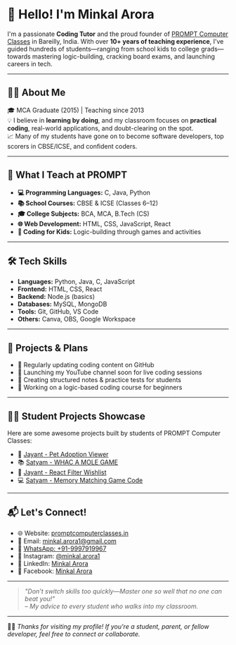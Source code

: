 # 👋 Hello! I'm Minkal Arora

I'm a passionate **Coding Tutor** and the proud founder of [PROMPT Computer Classes](https://www.promptcomputerclasses.in/) in Bareilly, India. With over **10+ years of teaching experience**, I’ve guided hundreds of students—ranging from school kids to college grads—towards mastering logic-building, cracking board exams, and launching careers in tech.

---

## 🧑‍🏫 About Me

🎓 MCA Graduate (2015) | Teaching since 2013  
💡 I believe in **learning by doing**, and my classroom focuses on **practical coding**, real-world applications, and doubt-clearing on the spot.  
📈 Many of my students have gone on to become software developers, top scorers in CBSE/ICSE, and confident coders.

---

## 💼 What I Teach at PROMPT

- **💻 Programming Languages:** C, Java, Python
- **📚 School Courses:** CBSE & ICSE (Classes 6–12)
- **🎓 College Subjects:** BCA, MCA, B.Tech (CS)
- **🌐 Web Development:** HTML, CSS, JavaScript, React
- **👧 Coding for Kids:** Logic-building through games and activities

---

## 🛠️ Tech Skills

- **Languages:** Python, Java, C, JavaScript  
- **Frontend:** HTML, CSS, React  
- **Backend:** Node.js (basics)  
- **Databases:** MySQL, MongoDB  
- **Tools:** Git, GitHub, VS Code  
- **Others:** Canva, OBS, Google Workspace

---

## 🚀 Projects & Plans

- 🔄 Regularly updating coding content on GitHub  
- 🎥 Launching my YouTube channel soon for live coding sessions  
- 📘 Creating structured notes & practice tests for students  
- 🧠 Working on a logic-based coding course for beginners

---

## 🧑‍💻 Student Projects Showcase

Here are some awesome projects built by students of PROMPT Computer Classes:

- 🎯 [Jayant - Pet Adoption Viewer](https://github.com/jayant13-03-05/Pet-Adoption-Viewer)
- 📚 [Satyam - WHAC A MOLE GAME](https://github.com/SatyamGupta16/WHAC-A-MOLE-GAME)
- 🧮 [Jayant - React Filter Wishlist](https://github.com/jayant13-03-05/react-filter-wishlist)
- 💻 [Satyam - Memory Matching Game Code](https://github.com/SatyamGupta16/Day-3-Memory-Matching-Game-Code)

---

## 📬 Let's Connect!

- 🌐 Website: [promptcomputerclasses.in](https://www.promptcomputerclasses.in/)  
- 📧 Email: minkal.arora1@gmail.com  
- 📱 [WhatsApp: +91-9997919967](https://wa.me/919997919967)  
- 📸 Instagram: [@minkal.arora1](https://www.instagram.com/minkal.arora1/)  
- 💼 LinkedIn: [Minkal Arora](https://www.linkedin.com/in/minkal-arora-05275a100/)  
- 📘 Facebook: [Minkal Arora](https://www.facebook.com/minkal.arora123)

---

> *"Don’t switch skills too quickly—Master one so well that no one can beat you!"*  
> *– My advice to every student who walks into my classroom.*

---

🧑‍💻 *Thanks for visiting my profile! If you're a student, parent, or fellow developer, feel free to connect or collaborate.*
